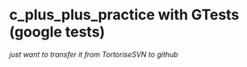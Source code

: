 # c_plus_plus_practice with GTests (google tests)

_just want to transfer it from TortoriseSVN to github_

